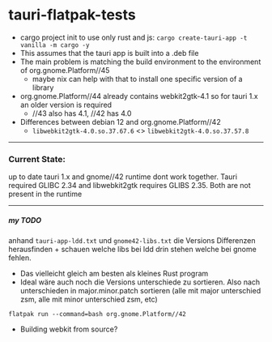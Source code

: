 # tauri-flatpak-tests

- cargo project init to use only rust and js: `cargo create-tauri-app -t vanilla -m cargo -y`
- This assumes that the tauri app is built into a .deb file
- The main problem is matching the build environment to the environment of org.gnome.Platform//45
  - maybe nix can help with that to install one specific version of a library
- org.gnome.Platform//44 already contains webkit2gtk-4.1 so for tauri 1.x an older version is required
  - //43 also has 4.1, //42 has 4.0   
- Differences between debian 12 and org.gnome.Platform//42
  - `libwebkit2gtk-4.0.so.37.67.6`  <>  `libwebkit2gtk-4.0.so.37.57.8`

---

### Current State:
up to date tauri 1.x and gnome//42 runtime dont work together. Tauri required GLIBC 2.34 and libwebkit2gtk requires GLIBS 2.35. Both are not present in the runtime

---

##### my TODO 
anhand `tauri-app-ldd.txt` und `gnome42-libs.txt` die Versions Differenzen herausfinden + schauen welche libs bei ldd drin stehen welche bei gnome fehlen.
- Das vielleicht gleich am besten als kleines Rust program
- Ideal wäre auch noch die Versions unterschiede zu sortieren. Also nach unterschieden in major.minor.patch sortieren (alle mit major unterschied zsm, alle mit minor unterschied zsm, etc)

`flatpak run --command=bash org.gnome.Platform//42`

- Building webkit from source?
